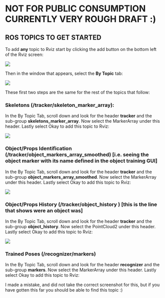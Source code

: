 # NOT FOR PUBLIC CONSUMPTION CURRENTLY VERY ROUGH DRAFT :)

## ROS TOPICS TO GET STARTED

To add **any** topic to Rviz start by clicking the add button on the bottom left of the Rviz screen:

![](https://github.com/OpenPTrack/open_ptrack_v2/blob/master/images/Screenshot%20from%202017-09-26%2021-46-10.png?raw=true)

Then in the window that appears, select the **By Topic** tab:

![](https://github.com/OpenPTrack/open_ptrack_v2/blob/master/images/Screenshot%20from%202017-09-26%2021-46-19.png)

These first two steps are the same for the rest of the topics that follow:

### Skeletons (/tracker/skeleton_marker_array):

In the By Topic Tab, scroll down and look for the header **tracker** and the sub-group **skeletons_marker_array**. Now select the MarkerArray under this header. Lastly select Okay to add this topic to Rviz:

![](https://github.com/OpenPTrack/open_ptrack_v2/blob/master/images/Screenshot%20from%202017-09-26%2021-50-43.png)

### Object/Props Identification (/tracker/object_markers_array_smoothed) [i.e. seeing the object marker with its name defined in the object training GUI]

In the By Topic Tab, scroll down and look for the header **tracker** and the sub-group **object_markers_array_smoothed**. Now select the MarkerArray under this header. Lastly select Okay to add this topic to Rviz:

![](https://github.com/OpenPTrack/open_ptrack_v2/blob/master/images/Screenshot%20from%202017-09-26%2021-51-39.png?raw=true)

### Object/Props History (/tracker/object_history ) [this is the line that shows were an object was]

In the By Topic Tab, scroll down and look for the header **tracker** and the sub-group **object_history**. Now select the PointCloud2 under this header. Lastly select Okay to add this topic to Rviz:

![](https://github.com/OpenPTrack/open_ptrack_v2/blob/master/images/object%20tracking.png?raw=true)


### Trained Poses (/recognizer/markers)

In the By Topic Tab, scroll down and look for the header **recognizer** and the sub-group **markers**. Now select the MarkerArray under this header. Lastly select Okay to add this topic to Rviz:

I made a mistake, and did not take the correct screenshot for this, but if you have gotten this far you should be able to find this topic :)